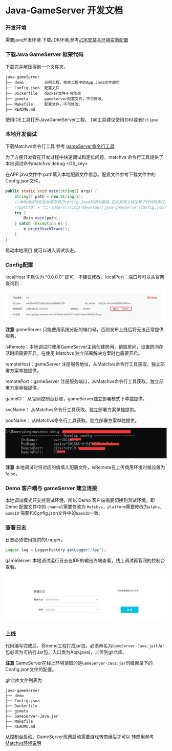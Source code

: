 # Java-GameServer 开发文档

### 开发环境

需要java开发环境 下载JDK环境,参考[JDK安装与环境变量配置](https://jingyan.baidu.com/article/6dad5075d1dc40a123e36ea3.html) 

### 下载Java GameServer 框架代码

下载完并解压得到一个文件夹，

```shell
java-gameServer
├── demo         示例工程，修改工程中的App.Java文件即可
├── Config.json  配置文件
├── Dockerfile   docker文件不可修改
├── gsmeta       gameServer配置文件，不可修改。
├── Makefile     配置文件，不可修改。
├── README.md
```

使用IDE工具打开JavaGameServer工程。 `IDE`工具建议使用`IDEA`或者`Eclipse`

### 本地开发调试

下载Matchvs命令行工具 参考 [gameServer命令行工具](http://www.matchvs.com/service?page=GameServerCMD)

为了方便开发者在开发过程中快速调试和定位问题，matchvs 命令行工具提供了本地调试命令matchvs debug <GS_key>

在APP.java文件中 path填入本地配置文件信息。配置文件参考下载文件中的Config.json文件。

```Java
public static void main(String[] args) {
	String[] path = new String[1];
	//本地调试时在此处填写自己config.Json的绝对路径,正式发布上线注释下行代码即可。
	//path[0] = "C:\\Users\\xing\\Desktop\\java-gameServe\\Config.json";
	try {
		Main.main(path);
	} catch (Exception e) {
		e.printStackTrace();
	}
}
```

启动本地项目 就可以进入调试状态。

### Config配置

localHost IP默认为 “0.0.0.0” 即可，不建议修改。localPort：端口号可以从官网查询到：

![](./img/java-GameServer1.png)

**注意** gameServer 只能使用系统分配的端口号，否则发布上线后将无法正常提供服务。

isRemote：本地调试时使用GameServer主动创建房间，销毁房间，设置房间存活时间需要开启。在使用 Matchvs 独立部署解决方案时也需要开启。

remoteHost：gameServer 注册服务地址，从Matchvs命令行工具获取。独立部署方案单独提供。

remotePort：gameServer 注册服务端口，从Matchvs命令行工具获取。独立部署方案单独提供。

gameID： 从官网控制台获取，gameServer独立部署模式下单独提供。

svcName： 从Matchvs命令行工具获取。独立部署方案单独提供。

podName： 从Matchvs命令行工具获取。独立部署方案单独提供。

![](./img/java-GameServer3.png)

**注意** 本地调试时将对应的值填入配置文件，isRemote在上传商用环境时候设置为false。

### Demo 客户端与 gameServer 建立连接

本地调试模式只支持测试环境，所以 Demo 客户端需要切换到测试环境，即 Demo 配置文件中的 `channel`需要修改为 `Matchvs`，`platform`需要修改为`alpha`, `GameID` 需要和Config.json文件中的`GameID`一致。

### 查看日志

日志必须使用提供的Logger。

```Java
Logger log = LoggerFactory.getLogger("App");
```

gameServer 本地调试运行日志在IDE的输出终端查看，线上调试再官网的控制台查看。

![](./img/java-GameServer2.png)

### 上线

代码编写完成后，将demo工程打成jar包，必须命名为`GameServer-Java.jar`(Jar包必须为可执行Jar包，入口类为App.java)，上传到git仓库。

**注意** GameServer在线上环境读取的是`GameServer-Java.jar`同级目录下的Config.json文件的配置。

git仓库文件列表为

```shell
java-gameServer
├── demo
├── Config.json   
├── Dockerfile
├── gsmeta
├── GameServer-Java.jar
├── Makefile
├── README.md
```

从控制台启动。GameServer现网启动需要游戏转商用后才可以 转商用参考  [Matchvs环境说明](http://www.matchvs.com/service?page=envGuide)




